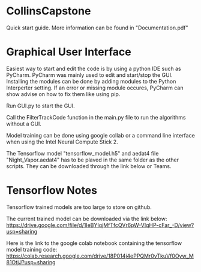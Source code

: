 # CollinsCapstone

Quick start guide. More information can be found in "Documentation.pdf"

# Graphical User Interface 
Easiest way to start and edit the code is by using a python IDE such as PyCharm.
PyCharm was mainly used to edit and start/stop the GUI.
Installing the modules can be done by adding modules to the Python Interperter setting. If an error or missing module occures, PyCharm can show advise on how to fix them like using pip.

Run GUI.py to start the GUI.

Call the FilterTrackCode function in the main.py file to run the algorithms without a GUI.

Model training can be done using google collab or a command line interface when using the Intel Neural Compute Stick 2.

The Tensorflow model "tensorflow_model.h5" and aedat4 file "Night_Vapor.aedat4" has to be plaved in the same folder as the other scripts. They can be downloaded through the link below or Teams.

# Tensorflow Notes
Tensorflow trained models are too large to store on github.

The current trained model can be downloaded via the link below: https://drive.google.com/file/d/1IeBYIqjMfTfcQVr6pW-VIqHP-cFar_-D/view?usp=sharing

Here is the link to the google colab notebook containing the tensorflow model training code: https://colab.research.google.com/drive/18P014j4ePPQMr0vTkuVf0Oyw_M81OtjJ?usp=sharing

